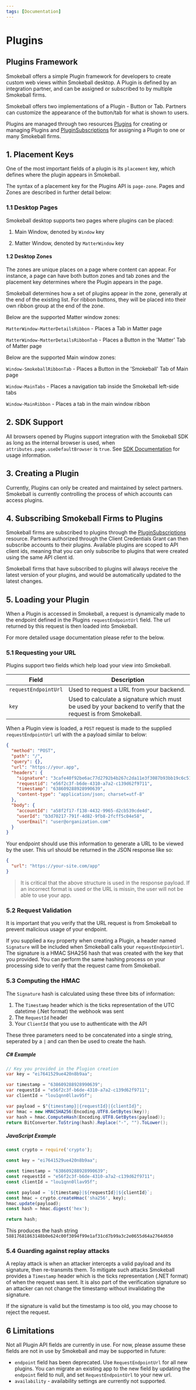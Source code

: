 ```yaml
---
tags: [Documentation]
---
```

 
# Plugins

## Plugins Framework
Smokeball offers a simple Plugin framework for developers to create custom web views within Smokeball desktop. A Plugin is defined by an integration partner, and can be assigned or subscribed to by multiple Smokeball firms.

Smokeball offers two implementations of a Plugin - Button or Tab. Partners can customize the appearance of the button/tab for what is shown to users.

Plugins are managed through two resources [Plugins](https://smokeball.stoplight.io/docs/api-docs/1f775a2b8e24d-create-a-new-plugin) for creating or managing Plugins and [PluginSubscriptions](https://smokeball.stoplight.io/docs/api-docs/e451fe7575947-subscribe-account-to-plugin) for assigning a Plugin to one or many Smokeball firms.

## 1. Placement Keys
One of the most important fields of a plugin is its `placement` key, which defines where the plugin appears in Smokeball.

The syntax of a placement key for the Plugins API is `page-zone`. Pages and Zones are described in further detail below:

### 1.1 Desktop Pages
Smokeball desktop supports two pages where plugins can be placed:

1. Main Window, denoted by `Window` key

2. Matter Window, denoted by `MatterWindow` key

#### 1.2 Desktop Zones
The zones are unique places on a page where content can appear. For instance, a page can have both button zones and tab zones and the placement key determines where the Plugin appears in the page.

Smokeball  determines how a set of plugins appear in the zone, generally at the end of the existing list. For ribbon buttons, they will be placed into their own ribbon group at the end of the zone.

Below are the supported Matter window zones:

`MatterWindow-MatterDetailsRibbon` - Places a Tab in Matter page

`MatterWindow-MatterDetailsRibbonTab` - Places a Button in the 'Matter' Tab of Matter page

Below are the supported Main window zones:

`Window-SmokeballRibbonTab` - Places a Button in the 'Smokeball' Tab of Main page

`Window-MainTabs` - Places a navigation tab inside the Smokeball left-side tabs

`Window-MainRibbon` - Places a tab in the main window ribbon

## 2. SDK Support
All browsers opened by Plugins support integration with the Smokeball SDK as long as the internal browser is used, when `attributes.page.useDefaultBrowser` is `true`.
See [SDK Documentation](https://smokeball.stoplight.io/docs/sdk-docs/) for usage information.

## 3. Creating a Plugin
Currently, Plugins can only be created and maintained by select partners. Smokeball is currently controlling the process of which accounts can access plugins.

## 4. Subscribing Smokeball Firms to Plugins
Smokeball firms are subscribed to plugins through the [PluginSubscriptions](https://smokeball.stoplight.io/docs/api-docs/e451fe7575947-subscribe-account-to-plugin) resource. Partners authorized through the Client Credentials Grant can then subscribe accounts to their plugins. Available plugins are scoped to API client ids, meaning that you can only subscribe to plugins that were created using the same API client id.

Smokeball firms that have subscribed to plugins will always receive the latest version of your plugins, and would be automatically updated to the latest changes.

## 5. Loading your Plugin
When a Plugin is accessed in Smokeball, a request is dynamically made to the endpoint defined in the Plugins `requestEndpointUrl` field. The url returned by this request is then loaded into Smokeball.

For more detailed usage documentation please refer to the below.

### 5.1 Requesting your URL
Plugins support two fields which help load your view into Smokeball.

Field | Description
---------|----------
 `requestEndpointUrl` | Used to request a URL from your backend.
 `key` | Used to calculate a signature which must be used by your backend to verify that the request is from Smokeball.
 
When a Plugin view is loaded, a `POST` request is made to the supplied `requestEndpointUrl` url with the a payload similar to below:
``` json
{
  "method": "POST",
  "path": "/",
  "query": {},
  "url": "https://your.app",
  "headers": {
    "signature": "3cafe40f92be6ac77d2792b4b267c2da11e3f3087b93bb19c6c5133786984b44",
    "requestid": "e56f2c3f-b6de-4310-a7a2-c139d62f9711",
    "timestamp": "638609288928990639",
    "content-type": "application/json; charset=utf-8"
  },
  "body": {
    "accountId": "a58f2f17-f138-4432-9965-d2cb539cde4d",
    "userId": "b3d70217-791f-4d82-9fb8-2fcff5c04e58",
    "userEmail": "user@organization.com"
  }
}
```
Your endpoint should use this information to generate a URL to be viewed by the user. This url should be returned in the JSON response like so:
``` json
{
  "url": "https://your-site.com/app"
}
```
> It is critical that the above structure is used in the response payload. If an incorrect format is used or the URL is missin, the user will not be able to use your app.

###  5.2 Request Validation
It is important that you verify that the URL request is from Smokeball to prevent malicious usage of your endpoint.

If you supplied a `Key` property when creating a Plugin, a header named `Signature` will be included when Smokeball calls your `requestEndpointUrl`. The signature is a HMAC SHA256 hash that was created with the key that you provided. You can perform the same hashing process on your processing side to verify that the request came from Smokeball.

### 5.3 Computing the HMAC
The `Signature` hash is calculated using these three bits of information:
1. The `Timestamp` header which is the ticks representation of the UTC datetime (.Net format) the webhook was sent
2. The `RequestId` header
3. Your `ClientId` that you use to authenticate with the API

These three parameters need to be concatenated into a single string, seperated by a `|` and can then be used to create the hash. 
##### C# Example
``` csharp
// Key you provided in the Plugion creation
var key = "ei7641529ue420n8b9aa";

var timestamp = "638609288928990639";
var requestId = "e56f2c3f-b6de-4310-a7a2-c139d62f9711";
var clientId = "lou1qnn0llav95f";

var payload = $"{timestamp}|{requestId}|{clientId}";
var hmac = new HMACSHA256(Encoding.UTF8.GetBytes(key));
var hash = hmac.ComputeHash(Encoding.UTF8.GetBytes(payload));
return BitConverter.ToString(hash).Replace("-", "").ToLower();
```

##### JavaScript Example
``` javascript
const crypto = require('crypto');

const key = "ei7641529ue420n8b9aa";

const timestamp = "638609288928990639";
const requestId = "e56f2c3f-b6de-4310-a7a2-c139d62f9711";
const clientId = "lou1qnn0llav95f";

const payload = `${timestamp}|${requestId}|${clientId}`;
const hmac = crypto.createHmac('sha256', key);
hmac.update(payload);
const hash = hmac.digest('hex');

return hash;
```

This produces the hash string `58817681863148b0e624c00f3094f99e1af31cd7b99a3c2e0655d64a2764d650`

### 5.4 Guarding against replay attacks
A replay attack is when an attacker intercepts a valid payload and its signature, then re-transmits them. To mitigate such attacks Smokeball provides a `Timestamp` header which is the ticks representation (.NET format) of when the request was sent. It is also part of the verification signature so an attacker can not change the timestamp without invalidating the signature.

If the signature is valid but the timestamp is too old, you may choose to reject the request.

## 6 Limitations
Not all Plugin API fields are currently in use. For now, please assume these fields are not in use by Smokeball and may be supported in future:

-  `endpoint` field has been deprecated. Use `RequestEndpointUrl` for all new plugins. You can migrate an existing app to the new field by updating the `endpoint` field to null, and set `RequestEndpointUrl` to your new url.
-  `availability` - availability settings are currently not supported.
